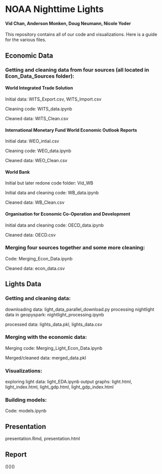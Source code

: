 # NOAA Nighttime Lights
#### Vid Chan, Anderson Monken, Doug Neumann, Nicole Yoder

This repository contains all of our code and visualizations.
Here is a guide for the various files.


## Economic Data
### Getting and cleaning data from four sources (all located in Econ_Data_Sources folder):
#### World Integrated Trade Solution
Initial data: WITS_Export.csv, WITS_Import.csv

Cleaning code: WITS_data.ipynb

Cleaned data: WITS_Clean.csv

#### International Monetary Fund World Economic Outlook Reports
Initial data: WEO_intial.csv

Cleaning code: WEO_data.ipynb

Cleaned data: WEO_Clean.csv

#### World Bank
Initial but later redone code folder: Vid_WB

Initial data and cleaning code: WB_data.ipynb

Cleaned data: WB_Clean.csv

#### Organisation for Economic Co-Operation and Development
Initial data and cleaning code: OECD_data.ipynb

Cleaned data: OECD.csv

### Merging four sources together and some more cleaning:
Code: Merging_Econ_Data.ipynb

Cleaned data: econ_data.csv

## Lights Data
### Getting and cleaning data:
downloading data: light_data_parallel_download.py
processing nightlight data in geopyspark: nightlight_processing.ipynb
 
processed data: lights_data.pkl, lights_data.csv

### Merging with the economic data:
Merging code: Merging_Light_Econ_Data.ipynb

Merged/cleaned data: merged_data.pkl

### Visualizations:

exploring light data: light_EDA.ipynb
output graphs: light.html, light_index.html, light_gdp.html, light_gdp_index.html


### Building models:
Code: models.ipynb


## Presentation
presentation.Rmd, presentation.html

## Report
()()()
